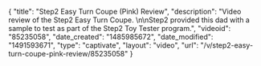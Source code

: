 {
    "title": "Step2 Easy Turn Coupe (Pink) Review",
    "description": "Video review of the Step2 Easy Turn Coupe. \n\nStep2 provided this dad with a sample to test as part of the Step2 Toy Tester program.",
    "videoid": "85235058",
    "date_created": "1485985672",
    "date_modified": "1491593671",
    "type": "captivate",
    "layout": "video",
    "url": "\/v\/step2-easy-turn-coupe-pink-review\/85235058"
}